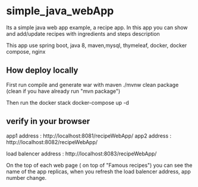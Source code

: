 # simple_java_webApp

Its a simple java web app example, a recipe app.
In this app you can show and add/update recipes with ingredients and steps description

This  app use spring boot, java 8, maven,mysql, thymeleaf, docker, docker compose, nginx

## How deploy locally

First run compile and generate war with maven
./mvnw clean package
(clean if you have already run "mvn package")

Then run the docker stack
docker-compose up -d

## verify in your browser

app1 address : http://localhost:8081/recipeWebApp/
app2 address : http://localhost:8082/recipeWebApp/

load balencer address : http://localhost:8083/recipeWebApp/

On the top of each web page ( on top of "Famous recipes") you can see the name of the app replicas, when you refresh the load balencer address, app number change.
